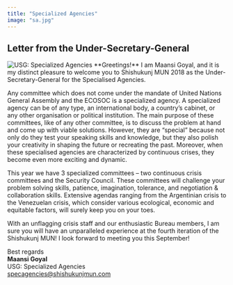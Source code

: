 ```yaml
---
title: "Specialized Agencies"
image: "sa.jpg"
---
```

## Letter from the Under-Secretary-General

<img class="headshot" src="/assets/images/people/mg.png" alt="USG: Specialized Agencies"> 
**Greetings!**  
I am Maansi Goyal, and it is my distinct pleasure to welcome you to Shishukunj MUN 2018 as the Under-Secretary-General for the Specialised Agencies.

Any committee which does not come under the mandate of United Nations General Assembly and the ECOSOC is a specialized agency. A specialized agency can be of any type, an international body, a country’s cabinet, or any other organisation or political institution. The main purpose of these committees, like of any other committee, is to discuss the problem at hand and come up with viable solutions. However, they are “special” because not only do they test your speaking skills and knowledge, but they also polish your creativity in shaping the future or recreating the past. Moreover, when these specialised agencies are characterized by continuous crises, they become even more exciting and dynamic.

This year we have 3 specialized committees – two continuous crisis committees and the Security Council. These committees will challenge your problem solving skills, patience, imagination, tolerance, and negotiation & collaboration skills. Extensive agendas ranging from the Argentinian crisis to the Venezuelan crisis, which consider various ecological, economic and equitable factors, will surely keep you on your toes. 

With an unflagging crisis staff and our enthusiastic Bureau members, I am sure you will have an unparalleled experience at the fourth iteration of the Shishukunj MUN! I look forward to meeting you this September!

Best regards  
**Maansi Goyal**  
USG: Specialized Agencies  
[specagencies@shishukunjmun.com](mailto:specagencies@shishukunjmun.com)  
